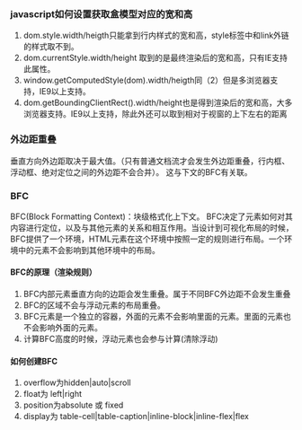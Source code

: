 ### javascript如何设置获取盒模型对应的宽和高
1. dom.style.width/heigth只能拿到行内样式的宽和高，style标签中和link外链的样式取不到。
2. dom.currentStyle.width/height 取到的是最终渲染后的宽和高，只有IE支持此属性。
3. window.getComputedStyle(dom).width/heigth同（2）但是多浏览器支持，IE9以上支持。
4. dom.getBoundingClientRect().width/height也是得到渲染后的宽和高，大多浏览器支持。IE9以上支持，除此外还可以取到相对于视窗的上下左右的距离

### 外边距重叠
垂直方向外边距取决于最大值。（只有普通文档流才会发生外边距重叠，行内框、浮动框、绝对定位之间的外边距不会合并）。
这与下文的BFC有关联。

### BFC
BFC(Block Formatting Context)：块级格式化上下文。
BFC决定了元素如何对其内容进行定位，以及与其他元素的关系和相互作用。当设计到可视化布局的时候，BFC提供了一个环境，HTML元素在这个环境中按照一定的规则进行布局。一个环境中的元素不会影响到其他环境中的布局。

#### BFC的原理（渲染规则）
1. BFC内部元素垂直方向的边距会发生重叠。属于不同BFC外边距不会发生重叠
2. BFC的区域不会与浮动元素的布局重叠。
3. BFC元素是一个独立的容器，外面的元素不会影响里面的元素。里面的元素也不会影响外面的元素。
4. 计算BFC高度的时候，浮动元素也会参与计算(清除浮动)

#### 如何创建BFC
1. overflow为hidden|auto|scroll
2. float为 left|right
3. position为absolute 或 fixed
4. display为 table-cell|table-caption|inline-block|inline-flex|flex

